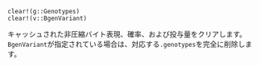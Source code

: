 ```
clear!(g::Genotypes)
clear!(v::BgenVariant)
```

キャッシュされた非圧縮バイト表現、確率、および投与量をクリアします。`BgenVariant`が指定されている場合は、対応する`.genotypes`を完全に削除します。
